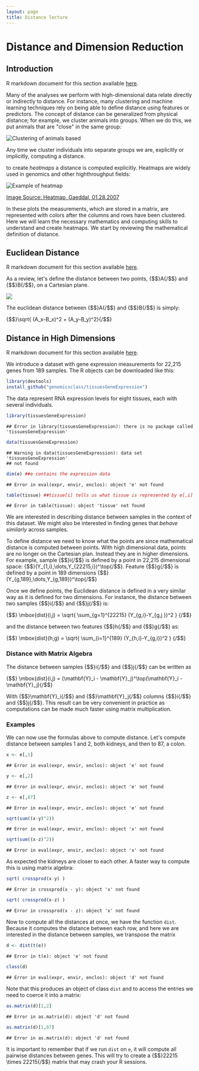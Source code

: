 ```yaml
---
layout: page
title: Distance lecture
---
```




# Distance and Dimension Reduction

## Introduction

R markdown document for this section available [here](https://github.com/genomicsclass/labs/tree/master/course3/distance.Rmd).

Many of the analyses we perform with high-dimensional data relate directly or indirectly to distance. For instance, many clustering and machine learning techniques rely on being able to define distance using features or predictors. The concept of distance can be generalized from physical distance; for example, we cluster animals into groups. When we do this, we put animals that are "close" in the same group:

![Clustering of animals based](images/handmade/animals.png)

Any time we cluster individuals into separate groups we are, explicitly or implicitly, computing a distance. 

to create _heatmaps_ a distance is computed explicitly. Heatmaps are widely used in genomics and other highthroughput fields:

![Example of heatmap](images/handmade/Heatmap.png)

[Image Source: Heatmap, Gaeddal, 01.28.2007](http://commons.wikimedia.org/wiki/File:Heatmap.png) 

In these plots the measurements, which are stored in a matrix, are represented with colors after the columns and rows have been clustered. 
Here we will learn the necessary mathematics and computing skills to understand and create heatmaps. We start by reviewing the mathematical definition of distance. 


## Euclidean Distance

R markdown document for this section available [here](https://github.com/genomicsclass/labs/tree/master/course3/distance.Rmd).

As a review, let's define the distance between two points, {$$}A{/$$} and {$$}B{/$$}, on a Cartesian plane.

![](images/R/distance-tmp-unnamed-chunk-1-1.png) 

The euclidean distance between {$$}A{/$$} and {$$}B{/$$} is simply:

{$$}\sqrt{ (A_x-B_x)^2 + (A_y-B_y)^2}{/$$}


## Distance in High Dimensions

R markdown document for this section available [here](https://github.com/genomicsclass/labs/tree/master/course3/distance.Rmd).

We introduce a dataset with gene expression measurements for 22,215 genes from 189 samples. The R objects can be downloaded like this:


```r
library(devtools)
install_github("genomicsclass/tissuesGeneExpression")
```

The data represent RNA expression levels for eight tissues, each with several individuals.


```r
library(tissuesGeneExpression)
```

```
## Error in library(tissuesGeneExpression): there is no package called 'tissuesGeneExpression'
```

```r
data(tissuesGeneExpression)
```

```
## Warning in data(tissuesGeneExpression): data set 'tissuesGeneExpression'
## not found
```

```r
dim(e) ##e contains the expression data
```

```
## Error in eval(expr, envir, enclos): object 'e' not found
```

```r
table(tissue) ##tissue[i] tells us what tissue is represented by e[,i]
```

```
## Error in table(tissue): object 'tissue' not found
```

We are interested in describing distance between samples in the context of this dataset. We might also be interested in finding genes that _behave similarly_ across samples.

To define distance we need to know what the points are since mathematical distance is computed between points. With high dimensional data, points are no longer on the Cartesian plan. Instead they are in higher dimensions. For example, sample {$$}i{/$$} is defined by a point in 22,215 dimensional space: {$$}(Y_{1,i},\dots,Y_{22215,i})^\top{/$$}. Feature {$$}g{/$$} is defined by a point in 189 dimensions {$$}(Y_{g,189},\dots,Y_{g,189})^\top{/$$}

Once we define points, the Euclidean distance is defined in a very similar way as it is defined for two dimensions. For instance, the distance between two samples {$$}i{/$$} and {$$}j{/$$} is:

{$$}
\mbox{dist}(i,j) = \sqrt{ \sum_{g=1}^{22215} (Y_{g,i}-Y_{g,j })^2 }
{/$$}

and the distance between two features {$$}h{/$$} and {$$}g{/$$} as:

{$$}
\mbox{dist}(h,g) = \sqrt{ \sum_{i=1}^{189} (Y_{h,i}-Y_{g,i})^2 }
{/$$}


### Distance with Matrix Algebra

The distance between samples {$$}i{/$$} and {$$}j{/$$} can be written as

{$$} \mbox{dist}(i,j) = (\mathbf{Y}_i - \mathbf{Y}_j)^\top(\mathbf{Y}_i - \mathbf{Y}_j){/$$}

With {$$}\mathbf{Y}_i{/$$} and {$$}\mathbf{Y}_j{/$$} columns {$$}i{/$$} and {$$}j{/$$}. This result can be very convenient in practice as computations can be made much faster using matrix multiplication.

### Examples

We can now use the formulas above to compute distance. Let's compute distance between samples 1 and 2, both kidneys, and then to 87, a colon.


```r
x <- e[,1]
```

```
## Error in eval(expr, envir, enclos): object 'e' not found
```

```r
y <- e[,2]
```

```
## Error in eval(expr, envir, enclos): object 'e' not found
```

```r
z <- e[,87]
```

```
## Error in eval(expr, envir, enclos): object 'e' not found
```

```r
sqrt(sum((x-y)^2))
```

```
## Error in eval(expr, envir, enclos): object 'x' not found
```

```r
sqrt(sum((x-z)^2))
```

```
## Error in eval(expr, envir, enclos): object 'x' not found
```

As expected the kidneys are closer to each other. A faster way to compute this is using matrix algebra:


```r
sqrt( crossprod(x-y) )
```

```
## Error in crossprod(x - y): object 'x' not found
```

```r
sqrt( crossprod(x-z) )
```

```
## Error in crossprod(x - z): object 'x' not found
```

Now to compute all the distances at once, we have the function `dist`. Because it computes the distance between each row, and here we are interested in the distance between samples, we transpose the matrix


```r
d <- dist(t(e))
```

```
## Error in t(e): object 'e' not found
```

```r
class(d)
```

```
## Error in eval(expr, envir, enclos): object 'd' not found
```

Note that this produces an object of class `dist` and to access the entries we need to coerce it into a matrix:


```r
as.matrix(d)[1,2]
```

```
## Error in as.matrix(d): object 'd' not found
```

```r
as.matrix(d)[1,87]
```

```
## Error in as.matrix(d): object 'd' not found
```

It is important to remember that if we run `dist` on `e`, it will compute all pairwise distances between genes. This will try to create a {$$}22215 \times 22215{/$$} matrix that may crash your R sessions.


